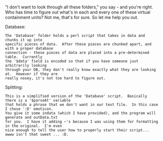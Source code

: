 "I don't want to look through all these folders," you say - and you're right.  Who has time to figure out what's in each and every one of these virtual containment units? Not me, that's for sure. So let me help you out.

Database:

    The 'Database' folder holds a perl script that takes in data and chunks it up into 
    specific pieces of data.  After these pieces are chunked apart, and with a proper database 
    connection - these pieces of data are placed into a pre-determined table.  Currently 
    the '$data' field is encoded so that if you have someone just arbitrarily looking 
    through your DB, they don't really know exactly what they are looking at.  However if they are 
    really nosey, it's not too hard to figure out.

Splitting:

    This is a simplified version of the 'Database' script.  Basically there is a '$parseAt' variable
    that holds a phrase that we don't want in our text file.  In this case I chose ':D' emoticon.  
    You give it some indata (which I have provided), and the program will generate and outData.txt 
    for you.  I have it adding ~'s because I was using them for formatting in the original.  I'm even
    nice enough to tell the user how to properly start their script... awww isn't that sweet ... :D.

